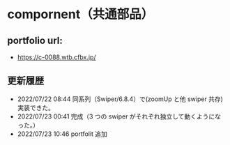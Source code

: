 # compornent（共通部品）

## portfolio url:

- https://c-0088.wtb.cfbx.jp/

## 更新履歴

- 2022/07/22 08:44 同系列（Swiper/6.8.4）で(zoomUp と他 swiper 共存)実装できた。
- 2022/07/23 00:41 完成（3 つの swiper がそれぞれ独立して動くようになった。）
- 2022/07/23 10:46 portfolit 追加

